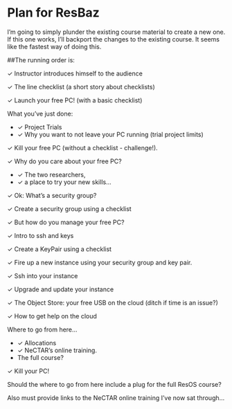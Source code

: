 # Plan for ResBaz

I’m going to simply plunder the existing course material to create a new one. If this one works, I’ll backport 
the changes to the existing course. It seems like the fastest way of doing this.

##The running order is:

✓ Instructor introduces himself to the audience

✓ The line checklist (a short story about checklists)

✓ Launch your free PC! (with a basic checklist)

What you’ve just done:

* ✓ Project Trials
* ✓ Why you want to not leave your PC running (trial project limits)

✓ Kill your free PC (without a checklist - challenge!).

✓ Why do you care about your free PC? 

* ✓ The two researchers,
* ✓ a place to try your new skills...

✓ Ok: What’s a security group?

✓ Create a security group using a checklist

✓ But how do you manage your free PC?

✓ Intro to ssh and keys

✓ Create a KeyPair using a checklist

✓ Fire up a new instance using your security group and key pair.

✓ Ssh into your instance

✓ Upgrade and update your instance

✓ The Object Store: your free USB on the cloud (ditch if time is an issue?)

✓ How to get help on the cloud

Where to go from here…

* ✓ Allocations
* ✓ NeCTAR’s online training.
* The full course?
    
✓ Kill your PC!

Should the where to go from here include a plug for the full ResOS course?

Also must provide links to the NeCTAR online training I’ve now sat through...